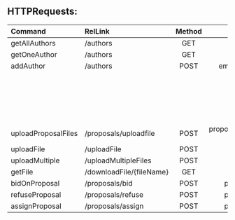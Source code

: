 ## HTTPRequests:
|Command        |RelLink                      |Method |Params                 |Body           |Description  |
|:---           |:---                         |:---:  |:---:                  |:---:          |:---:        |
|getAllAuthors  |/authors                     |GET    ||                      |               |             |
|getOneAuthor   |/authors                    |GET    |id or email|                    |               |             |
|addAuthor      |/authors                     |POST   |email,password,company |               |             |
| | | | | | |
| | | | | | Similarly with reviewers,chairs & proposals (except filenames)|
| | | | | | |
|uploadProposalFiles|/proposals/uploadfile    |POST   |proposalID,whichfile("abstract" or "paper"),file | | |
|uploadFile     |/uploadFile                  |POST   |file                   |               |             |
|uploadMultiple |/uploadMultipleFiles         |POST   |files                  |               |             |
|getFile        |/downloadFile/{fileName}     |GET    |                       |               |             |
|bidOnProposal  |/proposals/bid |POST |proposalID,reviewerID | | |
|refuseProposal  |/proposals/refuse |POST |proposalID,reviewerID | | |
|assignProposal  |/proposals/assign |POST |proposalID,reviewerID | | |
